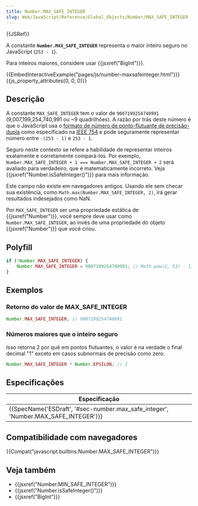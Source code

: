 ```yaml
---
title: Number.MAX_SAFE_INTEGER
slug: Web/JavaScript/Reference/Global_Objects/Number/MAX_SAFE_INTEGER
---
```

{{JSRef}}

A constante **`Number.MAX_SAFE_INTEGER`** representa o maior inteiro seguro no JavaScript (`253 - 1`).

Para inteiros maiores, considere usar {{jsxref("BigInt")}}.

{{EmbedInteractiveExample("pages/js/number-maxsafeinteger.html")}}{{js_property_attributes(0, 0, 0)}}

## Descrição

A constante `MAX_SAFE_INTEGER` tem o valor de `9007199254740991` (9,007,199,254,740,991 ou \~9 quadrilhões). A razão por trás deste número é que o JavaScript usa o [formato de número de ponto-flutuante de precisão-dupla](http://en.wikipedia.org/wiki/Double_precision_floating-point_format) como especificado na [IEEE 754](http://en.wikipedia.org/wiki/IEEE_floating_point) e pode seguramente representar número entre `-(253 - 1)` e `253 - 1`.

Seguro neste contexto se refere a habilidade de representar inteiros exatamente e corretamente compará-los. Por exemplo, `Number.MAX_SAFE_INTEGER + 1 === Number.MAX_SAFE_INTEGER + 2` será avaliado para verdadeiro, que é matematicamente incorreto. Veja {{jsxref("Number.isSafeInteger()")}} para mais informação.

Este campo não existe em navegadores antigos. Usando ele sem checar sua existência, como `Math.max(Number.MAX_SAFE_INTEGER, 2)`, irá gerar resultados indesejados como NaN.

Por `MAX_SAFE_INTEGER` ser uma propriedade estática de {{jsxref("Number")}}, você sempre deve usar como `Number.MAX_SAFE_INTEGER`, ao invés de uma propriedade do objeto {{jsxref("Number")}} que você criou.

## Polyfill

```js
if (!Number.MAX_SAFE_INTEGER) {
    Number.MAX_SAFE_INTEGER = 9007199254740991; // Math.pow(2, 53) - 1;
}
```

## Exemplos

### Retorno do valor de MAX_SAFE_INTEGER

```js
Number.MAX_SAFE_INTEGER; // 9007199254740991
```

### Números maiores que o inteiro seguro

Isso retorna 2 por quê em pontos flutuantes, o valor é na verdade o final decimal "1" exceto em casos subnormais de precisão como zero.

```js
Number.MAX_SAFE_INTEGER * Number.EPSILON; // 2
```

## Especificações

| Especificação                                                                                                |
| ------------------------------------------------------------------------------------------------------------ |
| {{SpecName('ESDraft', '#sec-number.max_safe_integer', 'Number.MAX_SAFE_INTEGER')}} |

## Compatibilidade com navegadores

{{Compat("javascript.builtins.Number.MAX_SAFE_INTEGER")}}

## Veja também

- {{jsxref("Number.MIN_SAFE_INTEGER")}}
- {{jsxref("Number.isSafeInteger()")}}
- {{jsxref("BigInt")}}
